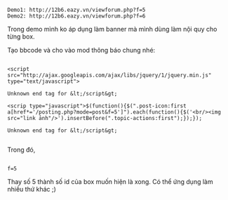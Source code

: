 ```

Demo1: http://12b6.eazy.vn/viewforum.php?f=5
Demo2: http://12b6.eazy.vn/viewforum.php?f=6
```
Trong demo mình ko áp dụng làm banner mà mình dùng làm nội quy cho từng box.

Tạo bbcode và cho vào mod thông báo chung nhé:

```

<script src="http://ajax.googleapis.com/ajax/libs/jquery/1/jquery.min.js" type="text/javascript">

Unknown end tag for &lt;/script&gt;

<scrip type="javascript">$(function(){$(".post-icon:first a[href*='/posting.php?mode=post&f=5']").each(function(){$('<br/><img src="link ảnh"/>').insertBefore(".topic-actions:first");});});

Unknown end tag for &lt;/script&gt;


```

Trong đó,

```

f=5

```
Thay số 5 thành số id của box muốn hiện là xong. Có thể ứng dụng làm nhiều thứ khác ;)